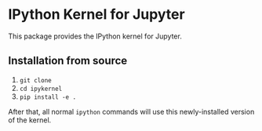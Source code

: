 # IPython Kernel for Jupyter

This package provides the IPython kernel for Jupyter.

## Installation from source

1. `git clone`
2. `cd ipykernel`
3. `pip install -e .`

After that, all normal `ipython` commands will use this newly-installed version of the kernel.

